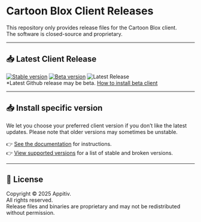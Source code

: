 # Cartoon Blox Client Releases

This repository only provides release files for the Cartoon Blox client.  
The software is closed-source and proprietary.  

---

## 📥 Latest Client Release

[![Stable version](https://img.shields.io/badge/dynamic/json?color=green&style=for-the-badge&prefix=v&label=Stable%20Version&query=$.version&url=https://raw.githubusercontent.com/Sowat-Official/releases/main/clientVersion.json)](https://github.com/Sowat-Official/releases/raw/main/clientVersion.json)
[![Beta version](https://img.shields.io/badge/dynamic/json?color=green&style=for-the-badge&prefix=v&label=Beta%20Version&query=$.beta&url=https://raw.githubusercontent.com/Sowat-Official/releases/main/clientVersion.json)](https://github.com/Sowat-Official/releases/raw/main/clientVersion.json)
![Latest Release](https://img.shields.io/github/v/release/Sowat-Official/releases?logo=github&color=yellow&include_prereleases&style=for-the-badge&label=Latest%20release)
<br>
*Latest Github release may be beta.
[How to install beta client](https://docs.cartoonblox.com/docs/extra/betaClient)

---

## 📥 Install specific version

We let you choose your preferred client version if you don’t like the latest updates. Please note that older versions may sometimes be unstable.  

👉 [See the documentation](./docs/choose-client-version.md) for instructions.  
👉 [View supported versions](./supported-versions.md) for a list of stable and broken versions.

---

## 📜 License

Copyright © 2025 Appitiv.  
All rights reserved.  
Release files and binaries are proprietary and may not be redistributed without permission.
